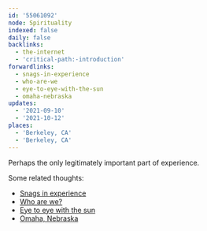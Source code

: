 ```yaml
---
id: '55061092'
node: Spirituality
indexed: false
daily: false
backlinks:
  - the-internet
  - 'critical-path:-introduction'
forwardlinks:
  - snags-in-experience
  - who-are-we
  - eye-to-eye-with-the-sun
  - omaha-nebraska
updates:
  - '2021-09-10'
  - '2021-10-12'
places:
  - 'Berkeley, CA'
  - 'Berkeley, CA'
---
```


Perhaps the only legitimately important part of experience. 

Some related thoughts:

- [Snags in experience](snags-in-experience.md)
- [Who are we?](who-are-we.md)
- [Eye to eye with the sun](eye-to-eye-with-the-sun.md)
- [Omaha, Nebraska](omaha-nebraska.md)

